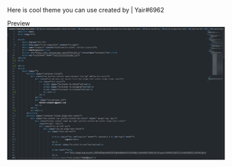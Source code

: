 Here is cool theme you can use created by | Yair#6962

Preview 
<picture>
  <source media="(prefers-color-scheme: dark)" srcset="image/preview.png">
  <source media="(prefers-color-scheme: light)" srcset="image/preview.png">
  <img alt="Shows an illustrated sun in light color mode and a moon with stars in dark color mode." src="image/preview.png">
</picture>

